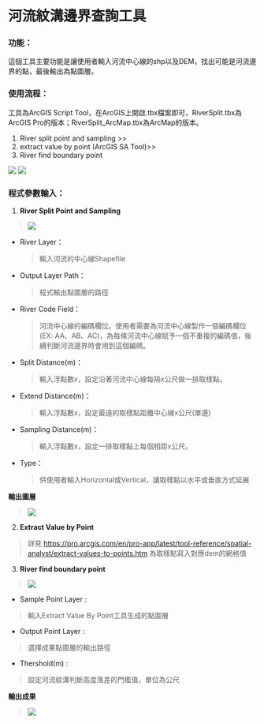# 河流紋溝邊界查詢工具
### 功能：
這個工具主要功能是讓使用者輸入河流中心線的shp以及DEM，找出可能是河流邊界的點，最後輸出為點圖層。
###    使用流程：
工具為ArcGIS Script Tool，在ArcGIS上開啟.tbx檔案即可，RiverSplit.tbx為ArcGIS Pro的版本；RiverSplit_ArcMap.tbx為ArcMap的版本。

1.	River split point and sampling >>
2.	extract value by point (ArcGIS SA Tool)>>
3.	River find boundary point

![](https://i.imgur.com/SR9Di1h.png)
![](https://i.imgur.com/9jxLs0k.png)


###    程式參數輸入：

1. **River Split Point and Sampling**
> ![](https://i.imgur.com/S2ESZce.png)
* River Layer：
    >輸入河流的中心線Shapefile
* Output Layer Path：
    >程式輸出點圖層的路徑
* River Code Field：
    >河流中心線的編碼欄位。使用者需要為河流中心線製作一個編碼欄位(EX: AA、AB、AC)，為每條河流中心線賦予一個不重複的編碼值，後續判斷河流邊界時會用到這個編碼。
* Split Distance(m)：
    > 輸入浮點數x，設定沿著河流中心線每隔x公尺做一排取樣點。
* Extend Distance(m)：
    >輸入浮點數x，設定最遠的取樣點距離中心線x公尺(單邊)
* Sampling Distance(m)：
    >輸入浮點數x，設定一排取樣點上每個相距x公尺。
* Type：
    >供使用者輸入Horizontal或Vertical，讓取樣點以水平或垂直方式延展


**輸出圖層**
> ![](https://i.imgur.com/k3pspR0.png)

2. **Extract Value by Point**
> 詳見 https://pro.arcgis.com/en/pro-app/latest/tool-reference/spatial-analyst/extract-values-to-points.htm
為取樣點寫入對應dem的網格值

3. **River find boundary point**
> ![](https://i.imgur.com/pDwfGge.png)
*    Sample Point Layer : 
> 輸入Extract Value By Point工具生成的點圖層
*    Output Point Layer : 
> 選擇成果點圖層的輸出路徑
*    Thershold(m) : 
   > 設定河流紋溝判斷高度落差的門檻值，單位為公尺
   > 
**輸出成果**
> ![](https://i.imgur.com/AwSjigZ.png)
